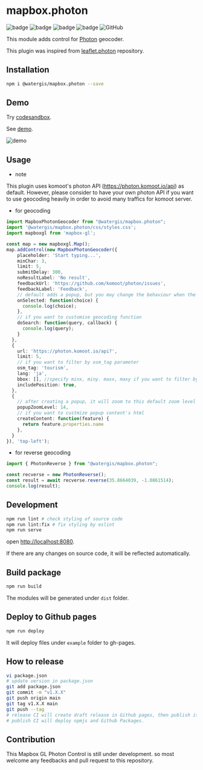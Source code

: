 # mapbox.photon

![badge](https://github.com/watergis/mapbox.photon/workflows/build/badge.svg)
![badge](https://github.com/watergis/mapbox.photon/workflows/deploy%20gh-pages/badge.svg)
![badge](https://github.com/watergis/mapbox.photon/workflows/Release%20Draft/badge.svg)
![badge](https://github.com/watergis/mapbox.photon/workflows/Node.js%20Package/badge.svg)
![GitHub](https://img.shields.io/github/license/watergis/mapbox.photon)

This module adds control for [Photon](https://github.com/komoot/photon) geocoder.

This plugin was inspired from [leaflet.photon](https://github.com/komoot/leaflet.photon) repository.

## Installation

```bash
npm i @watergis/mapbox.photon --save
```

## Demo

Try [codesandbox](https://codesandbox.io/s/mapboxphoton-xzmyv).

See [demo](https://watergis.github.io/mapbox.photon/#12/-1.08551/35.87063).

![demo](./demo.gif)

## Usage

- note

This plugin uses komoot's photon API (https://photon.komoot.io/api) as default. However, please consider to have your own photon API if you want to use geocoding heavily in order to avoid many traffics for komoot server.

- for geocoding

```ts
import MapboxPhotonGeocoder from "@watergis/mapbox.photon";
import '@watergis/mapbox.photon/css/styles.css';
import mapboxgl from 'mapbox-gl';

const map = new mapboxgl.Map();
map.addControl(new MapboxPhotonGeocoder({
    placeholder: 'Start typing...',
    minChar: 3,
    limit: 5,
    submitDelay: 300,
    noResultLabel: 'No result',
    feedbackUrl: 'https://github.com/komoot/photon/issues',
    feedbackLabel: 'Feedback',
    // default adds a popup, but you may change the behaviour when the POI was selected.
    onSelected: function(choice) {
      console.log(choice);
    },
    // if you want to customise geocoding function
    doSearch: function(query, callback) {
      console.log(query);
    }
  },
  {
    url: 'https://photon.komoot.io/api?',
    limit: 5,
    // if you want to filter by osm_tag parameter
    osm_tag: 'tourism',
    lang: 'ja',
    bbox: [], //specify minx, miny. maxx, maxy if you want to filter by particular area
    includePosition: true,
  },
  {
    // after creating a popup, it will zoom to this default zoom level
    popupZoomLevel: 14,
    // if you want to custmize popup content's html
    createContent: function(feature) {
      return feature.properties.name
    },
  }
}), 'top-left');
```

- for reverse geocoding

```ts
import { PhotonReverse } from "@watergis/mapbox.photon";

const recverse = new PhotonReverse();
const result = await recverse.reverse(35.8664039, -1.0861514);
console.log(result);
```

## Development

```bash
npm run lint # check styling of source code
npm run lint:fix # fix styling by eslint
npm run serve
```

open [http://localhost:8080](http://localhost:8080).

If there are any changes on source code, it will be reflected automatically.

## Build package

```bash
npm run build
```

The modules will be generated under `dist` folder.

## Deploy to Github pages

```bash
npm run deploy
```

It will deploy files under `example` folder to gh-pages.

## How to release

```zsh
vi package.json
# update version in package.json
git add package.json
git commit -m "v1.X.X"
git push origin main
git tag v1.X.X main
git push --tag
# release CI will create draft release in Github pages, then publish it if it is ready.
# publish CI will deploy npmjs and Github Packages.
```

## Contribution

This Mapbox GL Photon Control is still under development. so most welcome any feedbacks and pull request to this repository.
